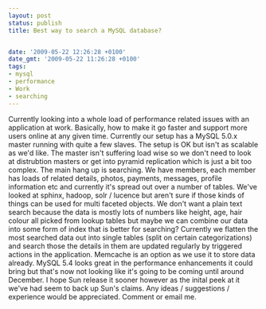 ```yaml
---
layout: post
status: publish
title: Best way to search a MySQL database?


date: '2009-05-22 12:26:28 +0100'
date_gmt: '2009-05-22 11:26:28 +0100'
tags:
- mysql
- performance
- Work
- searching
---
```

Currently looking into a whole load of performance related issues with an application at work. Basically, how to make it go faster and support more users online at any given time.
Currently our setup has a MySQL 5.0.x master running with quite a few slaves. The setup is OK but isn't as scalable as we'd like. The master isn't suffering load wise so we don't need to look at distrubtion masters or get into pyramid replication which is just a bit too complex. The main hang up is searching. We have members, each member has loads of related details, photos, payments, messages, profile information etc and currently it's spread out over a number of tables. We've looked at sphinx, hadoop, solr / lucence but aren't sure if those kinds of things can be used for multi faceted objects. We don't want a plain text search because the data is mostly lots of numbers like height, age, hair colour all picked from lookup tables but maybe we can combine our data into some form of index that is better for searching? Currently we flatten the most searched data out into single tables (split on certain categorizations) and search those the details in them are updated regularly by triggered actions in the application. Memcache is an option as we use it to store data already.
MySQL 5.4 looks great in the performance enhancements it could bring but that's now not looking like it's going to be coming until around December. I hope Sun release it sooner however as the inital peek at it we've had seem to back up Sun's claims.
Any ideas / suggestions / experience would be appreciated. Comment or email me.
